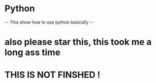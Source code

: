 # Python

-- This show how to use python basically -- 
# also please star this, this took me a long ass time

# THIS IS NOT FINSHED !
